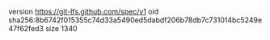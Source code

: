 version https://git-lfs.github.com/spec/v1
oid sha256:8b6742f015355c74d33a5490ed5dabdf206b78db7c731014bc5249e47f62fed3
size 1340
